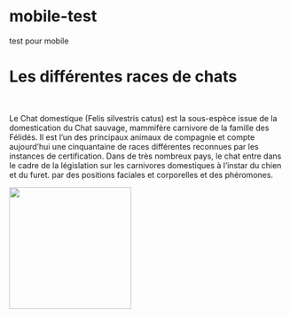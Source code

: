 # mobile-test
test pour mobile

<!DOCTYPE html>
<html>
</html>
<head>
  <meta charset ="UTF-8" />
  <link rel="stylesheet" href="Mobile.css">
<title> Mobile test </title>


<body>

<h1> Les différentes races de chats </h1>

</br>

  <div id="chat"><p> Le Chat domestique (Felis silvestris catus) est la sous-espèce issue de la domestication du Chat sauvage, mammifère carnivore de la famille des Félidés. Il est l’un des principaux animaux de compagnie et compte aujourd’hui une cinquantaine de races différentes reconnues par les instances de certification. Dans de très nombreux pays, le chat entre dans le cadre de la législation sur les carnivores domestiques à l’instar du chien et du furet. par des positions faciales et corporelles et des phéromones. </p></div>

<div id="image"><img src="C://xampp/htdocs/Progra_Web/PROJET/Mobile/chat.jpg" width="220px"/></div>






</body>

